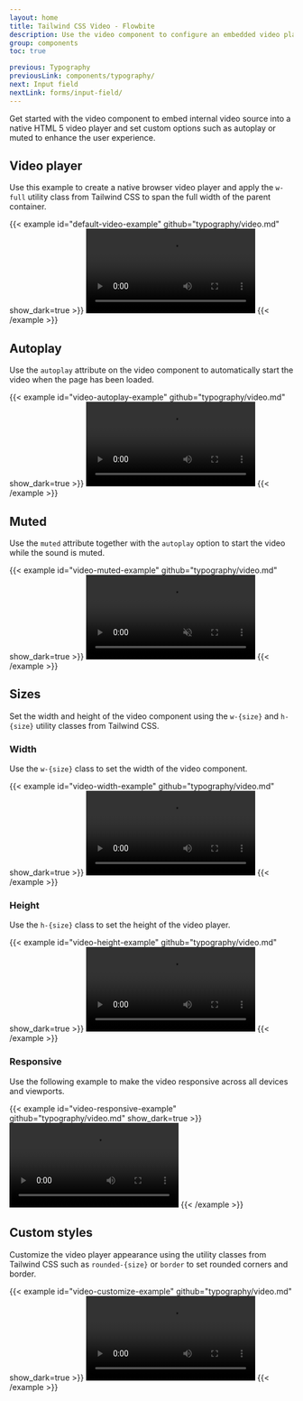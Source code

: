 ```yaml
---
layout: home
title: Tailwind CSS Video - Flowbite
description: Use the video component to configure an embedded video player using native HTML 5 functionality based on the utility classes from Tailwind CSS
group: components
toc: true

previous: Typography
previousLink: components/typography/
next: Input field
nextLink: forms/input-field/
---
```


Get started with the video component to embed internal video source into a native HTML 5 video player and set custom options such as autoplay or muted to enhance the user experience.

## Video player

Use this example to create a native browser video player and apply the `w-full` utility class from Tailwind CSS to span the full width of the parent container.

{{< example id="default-video-example" github="typography/video.md" show_dark=true >}}
<video class="w-full" controls>
  <source src="/docs/videos/flowbite.mp4" type="video/mp4">
  Your browser does not support the video tag.
</video>
{{< /example >}}

## Autoplay

Use the `autoplay` attribute on the video component to automatically start the video when the page has been loaded.

{{< example id="video-autoplay-example" github="typography/video.md" show_dark=true >}}
<video class="w-full" autoplay controls>
  <source src="/docs/videos/flowbite.mp4" type="video/mp4">
  Your browser does not support the video tag.
</video>
{{< /example >}}

## Muted

Use the `muted` attribute together with the `autoplay` option to start the video while the sound is muted.

{{< example id="video-muted-example" github="typography/video.md" show_dark=true >}}
<video class="w-full" autoplay muted controls>
  <source src="/docs/videos/flowbite.mp4" type="video/mp4">
  Your browser does not support the video tag.
</video>
{{< /example >}}

## Sizes

Set the width and height of the video component using the `w-{size}` and `h-{size}` utility classes from Tailwind CSS.

### Width

Use the `w-{size}` class to set the width of the video component.

{{< example id="video-width-example" github="typography/video.md" show_dark=true >}}
<video class="w-96" controls>
  <source src="/docs/videos/flowbite.mp4" type="video/mp4">
  Your browser does not support the video tag.
</video>
{{< /example >}}

### Height

Use the `h-{size}` class to set the height of the video player.

{{< example id="video-height-example" github="typography/video.md" show_dark=true >}}
<video class="h-80" controls>
  <source src="/docs/videos/flowbite.mp4" type="video/mp4">
  Your browser does not support the video tag.
</video>
{{< /example >}}

### Responsive

Use the following example to make the video responsive across all devices and viewports.

{{< example id="video-responsive-example" github="typography/video.md" show_dark=true >}}
<video class="w-full h-auto max-w-full" controls>
  <source src="/docs/videos/flowbite.mp4" type="video/mp4">
  Your browser does not support the video tag.
</video>
{{< /example >}}

## Custom styles

Customize the video player appearance using the utility classes from Tailwind CSS such as `rounded-{size}` or `border` to set rounded corners and border.

{{< example id="video-customize-example" github="typography/video.md" show_dark=true >}}
<video class="w-full h-auto max-w-full border border-gray-200 rounded-lg dark:border-gray-700" controls>
  <source src="/docs/videos/flowbite.mp4" type="video/mp4">
  Your browser does not support the video tag.
</video>
{{< /example >}}